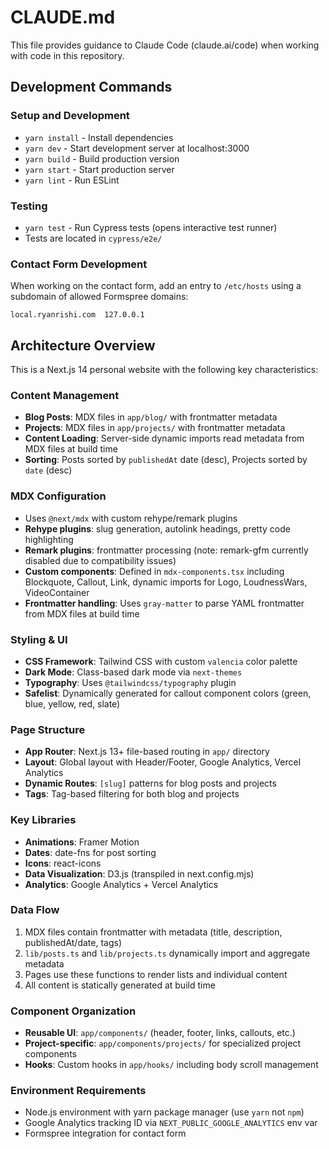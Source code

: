 # CLAUDE.md

This file provides guidance to Claude Code (claude.ai/code) when working with code in this repository.

## Development Commands

### Setup and Development
- `yarn install` - Install dependencies 
- `yarn dev` - Start development server at localhost:3000
- `yarn build` - Build production version
- `yarn start` - Start production server
- `yarn lint` - Run ESLint

### Testing
- `yarn test` - Run Cypress tests (opens interactive test runner)
- Tests are located in `cypress/e2e/`

### Contact Form Development
When working on the contact form, add an entry to `/etc/hosts` using a subdomain of allowed Formspree domains:
```
local.ryanrishi.com  127.0.0.1
```

## Architecture Overview

This is a Next.js 14 personal website with the following key characteristics:

### Content Management
- **Blog Posts**: MDX files in `app/blog/` with frontmatter metadata
- **Projects**: MDX files in `app/projects/` with frontmatter metadata  
- **Content Loading**: Server-side dynamic imports read metadata from MDX files at build time
- **Sorting**: Posts sorted by `publishedAt` date (desc), Projects sorted by `date` (desc)

### MDX Configuration
- Uses `@next/mdx` with custom rehype/remark plugins
- **Rehype plugins**: slug generation, autolink headings, pretty code highlighting
- **Remark plugins**: frontmatter processing (note: remark-gfm currently disabled due to compatibility issues)
- **Custom components**: Defined in `mdx-components.tsx` including Blockquote, Callout, Link, dynamic imports for Logo, LoudnessWars, VideoContainer
- **Frontmatter handling**: Uses `gray-matter` to parse YAML frontmatter from MDX files at build time

### Styling & UI
- **CSS Framework**: Tailwind CSS with custom `valencia` color palette
- **Dark Mode**: Class-based dark mode via `next-themes`
- **Typography**: Uses `@tailwindcss/typography` plugin
- **Safelist**: Dynamically generated for callout component colors (green, blue, yellow, red, slate)

### Page Structure
- **App Router**: Next.js 13+ file-based routing in `app/` directory
- **Layout**: Global layout with Header/Footer, Google Analytics, Vercel Analytics
- **Dynamic Routes**: `[slug]` patterns for blog posts and projects
- **Tags**: Tag-based filtering for both blog and projects

### Key Libraries
- **Animations**: Framer Motion
- **Dates**: date-fns for post sorting
- **Icons**: react-icons
- **Data Visualization**: D3.js (transpiled in next.config.mjs)
- **Analytics**: Google Analytics + Vercel Analytics

### Data Flow
1. MDX files contain frontmatter with metadata (title, description, publishedAt/date, tags)
2. `lib/posts.ts` and `lib/projects.ts` dynamically import and aggregate metadata
3. Pages use these functions to render lists and individual content
4. All content is statically generated at build time

### Component Organization
- **Reusable UI**: `app/components/` (header, footer, links, callouts, etc.)
- **Project-specific**: `app/components/projects/` for specialized project components
- **Hooks**: Custom hooks in `app/hooks/` including body scroll management

### Environment Requirements
- Node.js environment with yarn package manager (use `yarn` not `npm`)
- Google Analytics tracking ID via `NEXT_PUBLIC_GOOGLE_ANALYTICS` env var
- Formspree integration for contact form